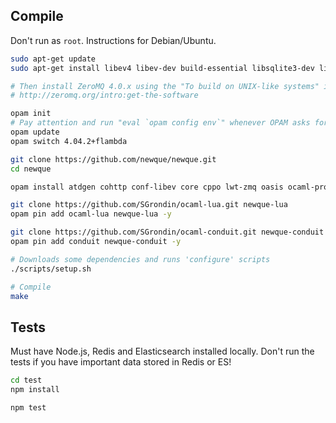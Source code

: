 ## Compile

Don't run as `root`. Instructions for Debian/Ubuntu.
```bash
sudo apt-get update
sudo apt-get install libev4 libev-dev build-essential libsqlite3-dev liblua5.1-0 liblua5.1-0-dev patchelf aspcud opam libtool pkg-config autoconf automake uuid-dev

# Then install ZeroMQ 4.0.x using the "To build on UNIX-like systems" instructions at
# http://zeromq.org/intro:get-the-software

opam init
# Pay attention and run "eval `opam config env`" whenever OPAM asks for it.
opam update
opam switch 4.04.2+flambda

git clone https://github.com/newque/newque.git
cd newque

opam install atdgen cohttp conf-libev core cppo lwt-zmq oasis ocaml-protoc ocp-indent pla ppx_deriving_protobuf redis-lwt sqlite3 utop uuidm -y

git clone https://github.com/SGrondin/ocaml-lua.git newque-lua
opam pin add ocaml-lua newque-lua -y

git clone https://github.com/SGrondin/ocaml-conduit.git newque-conduit
opam pin add conduit newque-conduit -y

# Downloads some dependencies and runs 'configure' scripts
./scripts/setup.sh

# Compile
make
```

## Tests

Must have Node.js, Redis and Elasticsearch installed locally.
Don't run the tests if you have important data stored in Redis or ES!
```bash
cd test
npm install

npm test
```
